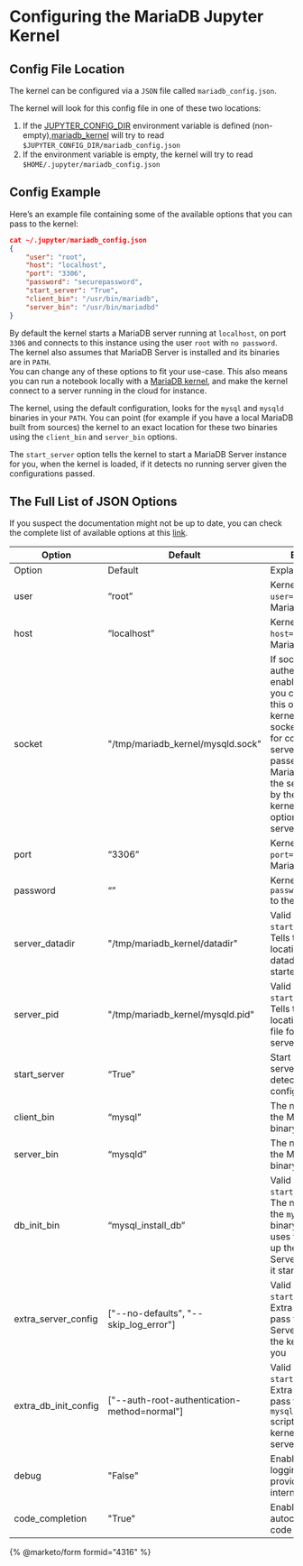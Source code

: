 # Configuring the MariaDB Jupyter Kernel

## Config File Location

The kernel can be configured via a `JSON` file called `mariadb_config.json`.

The kernel will look for this config file in one of these two locations:

1. If the [JUPYTER\_CONFIG\_DIR](https://jupyter.readthedocs.io/en/latest/use/jupyter-directories.html#envvar-JUPYTER_CONFIG_DIR) environment variable is defined (non-empty),[mariadb\_kernel](https://github.com/MariaDB/mariadb_kernel) will try to read `$JUPYTER_CONFIG_DIR/mariadb_config.json`
2. If the environment variable is empty, the kernel will try to read `$HOME/.jupyter/mariadb_config.json`

## Config Example

Here’s an example file containing some of the available options that you can pass to the kernel:

```json
cat ~/.jupyter/mariadb_config.json
{
    "user": "root",
    "host": "localhost",
    "port": "3306",
    "password": "securepassword",
    "start_server": "True",
    "client_bin": "/usr/bin/mariadb",
    "server_bin": "/usr/bin/mariadbd"
}
```

By default the kernel starts a MariaDB server running at `localhost`, on port `3306` and connects to this instance using the user `root` with `no password`. The kernel also assumes that MariaDB Server is installed and its binaries are in `PATH`.\
You can change any of these options to fit your use-case. This also means you can run a notebook locally with a [MariaDB kernel](https://github.com/MariaDB/mariadb_kernel), and make the kernel connect to a server running in the cloud for instance.

The kernel, using the default configuration, looks for the `mysql` and `mysqld` binaries in your `PATH`. You can point (for example if you have a local MariaDB built from sources) the kernel to an exact location for these two binaries using the `client_bin` and `server_bin` options.

The `start_server` option tells the kernel to start a MariaDB Server instance for you, when the kernel is loaded, if it detects no running server given the configurations passed.

## The Full List of JSON Options

If you suspect the documentation might not be up to date, you can check the complete list of available options at this [link](https://github.com/MariaDB/mariadb_kernel/blob/master/mariadb_kernel/client_config.py#L14).

| Option                  | Default                                       | Explanation                                                                                                                                                                                                                                                                                                            |
| ----------------------- | --------------------------------------------- | ---------------------------------------------------------------------------------------------------------------------------------------------------------------------------------------------------------------------------------------------------------------------------------------------------------------------- |
| Option                  | Default                                       | Explanation                                                                                                                                                                                                                                                                                                            |
| user                    | “root”                                        | Kernel passes `--user=root` to the MariaDB client                                                                                                                                                                                                                                                                      |
| host                    | “localhost”                                   | Kernel passes `--host=localhost` to the MariaDB client                                                                                                                                                                                                                                                                 |
| socket                  | "/tmp/mariadb\_kernel/mysqld.sock"            | If socket authentication is enabled in MariaDB, you can configure this option to tell the kernel that it can use socket authentication for connecting to the server. `--socket` is passed to the MariaDB client and if the server is started by the kernel, the kernel passes the option to the MariaDB server as well |
| port                    | “3306”                                        | Kernel passes `--port=3306` to the MariaDB client                                                                                                                                                                                                                                                                      |
| password                | “”                                            | Kernel passes `--password=”your_pass”` to the MariaDB client                                                                                                                                                                                                                                                           |
| server\_datadir         | "/tmp/mariadb\_kernel/datadir"                | Valid only if `start_server=True`. Tells the kernel the location of the datadir for the started server                                                                                                                                                                                                                 |
| server\_pid             | "/tmp/mariadb\_kernel/mysqld.pid"             | Valid only if `start_server=True`. Tells the kernel the location of the PID file for the started server                                                                                                                                                                                                                |
| start\_server           | “True”                                        | Start a server if no server running is detected for this config                                                                                                                                                                                                                                                        |
| client\_bin             | “mysql”                                       | The name or path for the MariaDB client binary                                                                                                                                                                                                                                                                         |
| server\_bin             | “mysqld”                                      | The name or path for the MariaDB server binary                                                                                                                                                                                                                                                                         |
| db\_init\_bin           | “mysql\_install\_db”                          | Valid only if `start_server=True`. The name or path for the `mysql_install_db` binary. The kernel uses this tool to set up the MariaDB Server instance that it starts for you                                                                                                                                          |
| extra\_server\_config   | \["--no-defaults", "--skip\_log\_error"]      | Valid only if `start_server=True`. Extra arguments to pass to the MariaDB Server instance that the kernel starts for you                                                                                                                                                                                               |
| extra\_db\_init\_config | \["--auth-root-authentication-method=normal"] | Valid only if `start_server=True`. Extra arguments to pass the `mysql_install_db` script when the kernel sets up the server                                                                                                                                                                                            |
| debug                   | "False"                                       | Enables debug logging which provides lots of internals information                                                                                                                                                                                                                                                     |
| code\_completion        | "True"                                        | Enables SQL autocompletion and code introspection                                                                                                                                                                                                                                                                      |


{% @marketo/form formid="4316" %}
